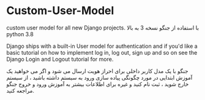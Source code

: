 # Custom-User-Model
custom user model for all new Django projects.
با استفاده از جنگو نسخه 3 به بالا
python 3.8 

Django ships with a built-in User model for authentication and if you'd like a basic tutorial on how to implement log in, log out, sign up and so on see the Django Login and Logout tutorial for more.




جنگو با یک مدل کاربر داخلی برای احراز هویت ارسال می شود و اگر می خواهید یک آموزش ابتدایی در مورد چگونگی پیاده سازی ورود به سیستم داشته باشید ، از سیستم خارج شوید ، ثبت نام کنید و غیره برای اطلاعات بیشتر به آموزش ورود و خروج جنگو مراجعه کنید.
